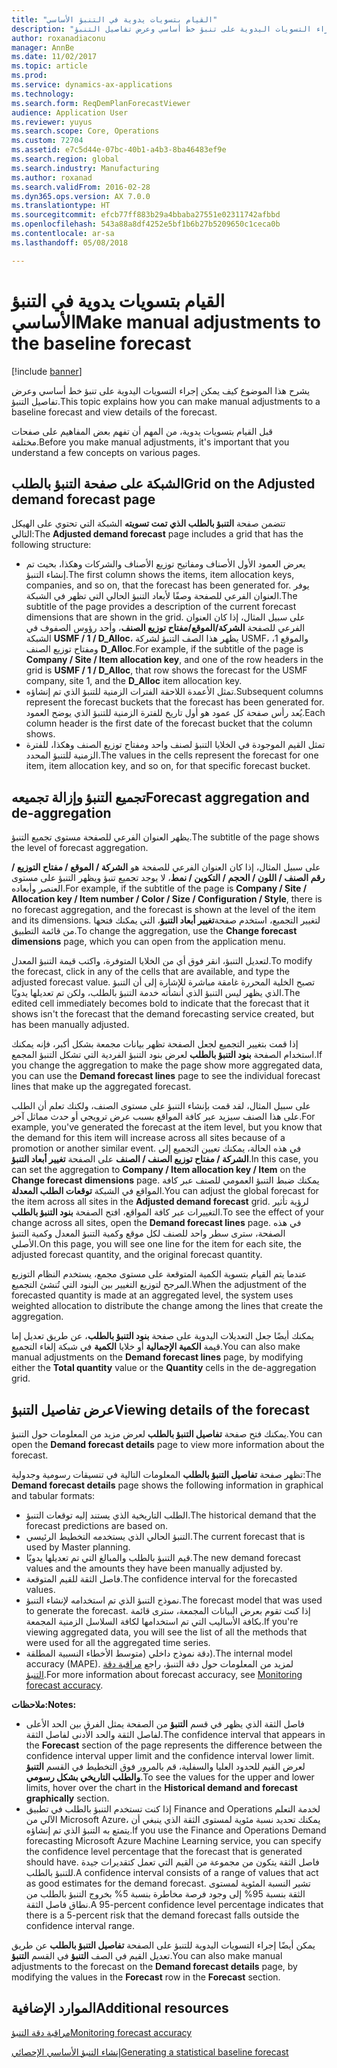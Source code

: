 ```yaml
---
title: "القيام بتسويات يدوية في التنبؤ الأساسي"
description: "يشرح هذا الموضوع كيف يمكن إجراء التسويات اليدوية على تنبؤ خط أساسي وعرض تفاصيل التنبؤ."
author: roxanadiaconu
manager: AnnBe
ms.date: 11/02/2017
ms.topic: article
ms.prod: 
ms.service: dynamics-ax-applications
ms.technology: 
ms.search.form: ReqDemPlanForecastViewer
audience: Application User
ms.reviewer: yuyus
ms.search.scope: Core, Operations
ms.custom: 72704
ms.assetid: e7c5d44e-07bc-40b1-a4b3-8ba46483ef9e
ms.search.region: global
ms.search.industry: Manufacturing
ms.author: roxanad
ms.search.validFrom: 2016-02-28
ms.dyn365.ops.version: AX 7.0.0
ms.translationtype: HT
ms.sourcegitcommit: efcb77ff883b29a4bbaba27551e02311742afbbd
ms.openlocfilehash: 543a88a8df4252e5bf1b6b27b5209650c1ceca0b
ms.contentlocale: ar-sa
ms.lasthandoff: 05/08/2018

---
```


# <a name="make-manual-adjustments-to-the-baseline-forecast"></a><span data-ttu-id="983e7-103">القيام بتسويات يدوية في التنبؤ الأساسي</span><span class="sxs-lookup"><span data-stu-id="983e7-103">Make manual adjustments to the baseline forecast</span></span>

[!include [banner](../includes/banner.md)]

<span data-ttu-id="983e7-104">يشرح هذا الموضوع كيف يمكن إجراء التسويات اليدوية على تنبؤ خط أساسي وعرض تفاصيل التنبؤ.</span><span class="sxs-lookup"><span data-stu-id="983e7-104">This topic explains how you can make manual adjustments to a baseline forecast and view details of the forecast.</span></span> 

<span data-ttu-id="983e7-105">قبل القيام بتسويات يدوية، من المهم أن تفهم بعض المفاهيم على صفحات مختلفة.</span><span class="sxs-lookup"><span data-stu-id="983e7-105">Before you make manual adjustments, it's important that you understand a few concepts on various pages.</span></span>

## <a name="grid-on-the-adjusted-demand-forecast-page"></a><span data-ttu-id="983e7-106">الشبكة على صفحة التنبؤ بالطلب</span><span class="sxs-lookup"><span data-stu-id="983e7-106">Grid on the Adjusted demand forecast page</span></span>
<span data-ttu-id="983e7-107">تتضمن صفحة **‏‫‏‫التنبؤ بالطلب‬ الذي تمت تسويته‬** الشبكة التي تحتوي على الهيكل التالي:</span><span class="sxs-lookup"><span data-stu-id="983e7-107">The **Adjusted demand forecast** page includes a grid that has the following structure:</span></span>

-   <span data-ttu-id="983e7-108">يعرض العمود الأول الأصناف ومفاتيح توزيع الأصناف والشركات وهكذا، بحيث تم إنشاء التنبؤ.</span><span class="sxs-lookup"><span data-stu-id="983e7-108">The first column shows the items, item allocation keys, companies, and so on, that the forecast has been generated for.</span></span> <span data-ttu-id="983e7-109">يوفر العنوان الفرعي للصفحة وصفًا لأبعاد التنبؤ الحالي التي تظهر في الشبكة.</span><span class="sxs-lookup"><span data-stu-id="983e7-109">The subtitle of the page provides a description of the current forecast dimensions that are shown in the grid.</span></span> <span data-ttu-id="983e7-110">على سبيل المثال، إذا كان العنوان الفرعي للصفحة **الشركة/الموقع/مفتاح توزيع الصنف**، وأحد رؤوس الصفوف في الشبكة **USMF / 1 / D\_Alloc**، يظهر هذا الصف التنبؤ لشركة USMF، والموقع 1، ومفتاح توزيع الصنف **D\_Alloc**.</span><span class="sxs-lookup"><span data-stu-id="983e7-110">For example, if the subtitle of the page is **Company / Site / Item allocation key**, and one of the row headers in the grid is **USMF / 1 / D\_Alloc**, that row shows the forecast for the USMF company, site 1, and the **D\_Alloc** item allocation key.</span></span>
-   <span data-ttu-id="983e7-111">تمثل الأعمدة اللاحقة الفترات الزمنية للتنبؤ الذي تم إنشاؤه.</span><span class="sxs-lookup"><span data-stu-id="983e7-111">Subsequent columns represent the forecast buckets that the forecast has been generated for.</span></span> <span data-ttu-id="983e7-112">يُعد رأس صفحة كل عمود هو أول تاريخ للفترة الزمنية للتنبؤ الذي يوضح العمود.</span><span class="sxs-lookup"><span data-stu-id="983e7-112">Each column header is the first date of the forecast bucket that the column shows.</span></span>
-   <span data-ttu-id="983e7-113">تمثل القيم الموجودة في الخلايا التنبؤ لصنف واحد ومفتاح توزيع الصنف وهكذا، للفترة الزمنية للتنبؤ المحدد.</span><span class="sxs-lookup"><span data-stu-id="983e7-113">The values in the cells represent the forecast for one item, item allocation key, and so on, for that specific forecast bucket.</span></span>

## <a name="forecast-aggregation-and-de-aggregation"></a><span data-ttu-id="983e7-114">تجميع التنبؤ وإزالة تجميعه</span><span class="sxs-lookup"><span data-stu-id="983e7-114">Forecast aggregation and de-aggregation</span></span>
<span data-ttu-id="983e7-115">يظهر العنوان الفرعي للصفحة مستوى تجميع التنبؤ.</span><span class="sxs-lookup"><span data-stu-id="983e7-115">The subtitle of the page shows the level of forecast aggregation.</span></span> 

<span data-ttu-id="983e7-116">على سبيل المثال، إذا كان العنوان الفرعي للصفحة هو **الشركة / الموقع / مفتاح التوزيع / رقم الصنف / اللون / الحجم / التكوين / نمط**، لا يوجد تجميع تنبؤ ويظهر التنبؤ على مستوى العنصر وأبعاده.</span><span class="sxs-lookup"><span data-stu-id="983e7-116">For example, if the subtitle of the page is **Company / Site / Allocation key / Item number / Color / Size / Configuration / Style**, there is no forecast aggregation, and the forecast is shown at the level of the item and its dimensions.</span></span> <span data-ttu-id="983e7-117">لتغيير التجميع، استخدم صفحة**تغيير أبعاد التنبؤ**، التي يمكنك فتحها من قائمة التطبيق.</span><span class="sxs-lookup"><span data-stu-id="983e7-117">To change the aggregation, use the **Change forecast dimensions** page, which you can open from the application menu.</span></span> 

<span data-ttu-id="983e7-118">لتعديل التنبؤ، انقر فوق أي من الخلايا المتوفرة، واكتب قيمة التنبؤ المعدل.</span><span class="sxs-lookup"><span data-stu-id="983e7-118">To modify the forecast, click in any of the cells that are available, and type the adjusted forecast value.</span></span> <span data-ttu-id="983e7-119">تصبح الخلية المحررة غامقة مباشرة للإشارة إلى أن التنبؤ الذي يظهر ليس التنبؤ الذي أنشأته خدمة التنبؤ بالطلب، ولكن تم تعديلها يدويًا.</span><span class="sxs-lookup"><span data-stu-id="983e7-119">The edited cell immediately becomes bold to indicate that the forecast that it shows isn't the forecast that the demand forecasting service created, but has been manually adjusted.</span></span> 

<span data-ttu-id="983e7-120">إذا قمت بتغيير التجميع لجعل الصفحة تظهر بيانات مجمعة بشكل أكبر، فإنه يمكنك استخدام الصفحة **بنود التنبؤ بالطلب** لعرض بنود التنبؤ الفردية التي تشكل التنبؤ المجمع.</span><span class="sxs-lookup"><span data-stu-id="983e7-120">If you change the aggregation to make the page show more aggregated data, you can use the **Demand forecast lines** page to see the individual forecast lines that make up the aggregated forecast.</span></span> 

<span data-ttu-id="983e7-121">على سبيل المثال، لقد قمت بإنشاء التنبؤ على مستوى الصنف، ولكنك تعلم أن الطلب على هذا الصنف سيزيد عبر كافة المواقع بسبب عرض ترويجي أو حدث مماثل آخر.</span><span class="sxs-lookup"><span data-stu-id="983e7-121">For example, you've generated the forecast at the item level, but you know that the demand for this item will increase across all sites because of a promotion or another similar event.</span></span> <span data-ttu-id="983e7-122">في هذه الحالة، يمكنك تعيين التجميع إلى **الشركة / مفتاح توزيع الصنف / الصنف** على الصفحة **تغيير أبعاد التنبؤ**.</span><span class="sxs-lookup"><span data-stu-id="983e7-122">In this case, you can set the aggregation to **Company / Item allocation key / Item** on the **Change forecast dimensions** page.</span></span> <span data-ttu-id="983e7-123">يمكنك ضبط التنبؤ العمومي للصنف عبر كافة المواقع في الشبكة **توقعات الطلب المعدلة**.</span><span class="sxs-lookup"><span data-stu-id="983e7-123">You can adjust the global forecast for the item across all sites in the **Adjusted demand forecast** grid.</span></span> <span data-ttu-id="983e7-124">لرؤية تأثير التغييرات عبر كافة المواقع، افتح الصفحة **بنود التنبؤ بالطلب**.</span><span class="sxs-lookup"><span data-stu-id="983e7-124">To see the effect of your change across all sites, open the **Demand forecast lines** page.</span></span> <span data-ttu-id="983e7-125">في هذه الصفحة، سترى سطر واحد للصنف لكل موقع وكمية التنبؤ المعدل وكمية التنبؤ الأصلي.</span><span class="sxs-lookup"><span data-stu-id="983e7-125">On this page, you will see one line for the item for each site, the adjusted forecast quantity, and the original forecast quantity.</span></span> 

<span data-ttu-id="983e7-126">عندما يتم القيام بتسوية الكمية المتوقعة على مستوى مجمع، يستخدم النظام التوزيع المرجح لتوزيع التغيير بين البنود التي تُنشئ التجميع.</span><span class="sxs-lookup"><span data-stu-id="983e7-126">When the adjustment of the forecasted quantity is made at an aggregated level, the system uses weighted allocation to distribute the change among the lines that create the aggregation.</span></span> 

<span data-ttu-id="983e7-127">يمكنك أيضًا جعل التعديلات اليدوية على صفحة **بنود التنبؤ بالطلب**، عن طريق تعديل إما قيمة **الكمية الإجمالية** أو خلايا **الكمية** في شبكة إلغاء التجميع.</span><span class="sxs-lookup"><span data-stu-id="983e7-127">You can also make manual adjustments on the **Demand forecast lines** page, by modifying either the **Total quantity** value or the **Quantity** cells in the de-aggregation grid.</span></span>

## <a name="viewing-details-of-the-forecast"></a><span data-ttu-id="983e7-128">عرض تفاصيل التنبؤ</span><span class="sxs-lookup"><span data-stu-id="983e7-128">Viewing details of the forecast</span></span>
<span data-ttu-id="983e7-129">يمكنك فتح صفحة **تفاصيل التنبؤ بالطلب** لعرض مزيد من المعلومات حول التنبؤ.</span><span class="sxs-lookup"><span data-stu-id="983e7-129">You can open the **Demand forecast details** page to view more information about the forecast.</span></span> 

<span data-ttu-id="983e7-130">تظهر صفحة **تفاصيل التنبؤ بالطلب** المعلومات التالية في تنسيقات رسومية وجدولية:</span><span class="sxs-lookup"><span data-stu-id="983e7-130">The **Demand forecast details** page shows the following information in graphical and tabular formats:</span></span>

-   <span data-ttu-id="983e7-131">الطلب التاريخية الذي يستند إليه توقعات التنبؤ.</span><span class="sxs-lookup"><span data-stu-id="983e7-131">The historical demand that the forecast predictions are based on.</span></span>
-   <span data-ttu-id="983e7-132">التنبؤ الحالي الذي يستخدمه التخطيط الرئيسي.</span><span class="sxs-lookup"><span data-stu-id="983e7-132">The current forecast that is used by Master planning.</span></span>
-   <span data-ttu-id="983e7-133">قيم التنبؤ بالطلب والمبالغ التي تم تعديلها يدويًا.</span><span class="sxs-lookup"><span data-stu-id="983e7-133">The new demand forecast values and the amounts they have been manually adjusted by.</span></span>
-   <span data-ttu-id="983e7-134">فاصل الثقة للقيم المتوقعة.</span><span class="sxs-lookup"><span data-stu-id="983e7-134">The confidence interval for the forecasted values.</span></span>
-   <span data-ttu-id="983e7-135">نموذج التنبؤ الذي تم استخدامه لإنشاء التنبؤ.</span><span class="sxs-lookup"><span data-stu-id="983e7-135">The forecast model that was used to generate the forecast.</span></span> <span data-ttu-id="983e7-136">إذا كنت تقوم بعرض البيانات المجمعة، سترى قائمة بكافة الأساليب التي تم استخدامها لكافة السلاسل الزمنية المجمعة.</span><span class="sxs-lookup"><span data-stu-id="983e7-136">If you're viewing aggregated data, you will see the list of all the methods that were used for all the aggregated time series.</span></span>
-   <span data-ttu-id="983e7-137">دقة نموذج داخلي (‏‫متوسط الأخطاء النسبية المطلقة‬).</span><span class="sxs-lookup"><span data-stu-id="983e7-137">The internal model accuracy (MAPE).</span></span> <span data-ttu-id="983e7-138">لمزيد من المعلومات حول دقة التنبؤ، راجع [مراقبة دقة التنبؤ](monitor-forecast-accuracy.md).</span><span class="sxs-lookup"><span data-stu-id="983e7-138">For more information about forecast accuracy, see [Monitoring forecast accuracy](monitor-forecast-accuracy.md).</span></span>

<span data-ttu-id="983e7-139">**ملاحظات:**</span><span class="sxs-lookup"><span data-stu-id="983e7-139">**Notes:**</span></span>

-   <span data-ttu-id="983e7-140">فاصل الثقة الذي يظهر في قسم **التنبؤ** من الصفحة يمثل الفرق بين الحد الأعلى لفاصل الثقة والحد الأدنى لفاصل الثقة.</span><span class="sxs-lookup"><span data-stu-id="983e7-140">The confidence interval that appears in the **Forecast** section of the page represents the difference between the confidence interval upper limit and the confidence interval lower limit.</span></span> <span data-ttu-id="983e7-141">لعرض القيم للحدود العليا والسفلية، قم بالمرور فوق التخطيط في القسم **‏‫التنبؤ والطلب التاريخي بشكل رسومي‬**.</span><span class="sxs-lookup"><span data-stu-id="983e7-141">To see the values for the upper and lower limits, hover over the chart in the **Historical demand and forecast graphically** section.</span></span>
-   <span data-ttu-id="983e7-142">إذا كنت تستخدم التنبؤ بالطلب في تطبيق Finance and Operations لخدمة التعلم الآلي من Microsoft Azure، يمكنك تحديد نسبة مئوية لمستوى الثقة الذي ينبغي أن يتمتع به التنبؤ الذي تم إنشاؤه.</span><span class="sxs-lookup"><span data-stu-id="983e7-142">If you use the Finance and Operations Demand forecasting Microsoft Azure Machine Learning service, you can specify the confidence level percentage that the forecast that is generated should have.</span></span> <span data-ttu-id="983e7-143">فاصل الثقة يتكون من مجموعة من القيم التي تعمل كتقديرات جيدة للتنبؤ بالطلب.</span><span class="sxs-lookup"><span data-stu-id="983e7-143">A confidence interval consists of a range of values that act as good estimates for the demand forecast.</span></span> <span data-ttu-id="983e7-144">تشير النسبة المئوية لمستوى الثقة بنسبة 95% إلى وجود فرصة مخاطرة بنسبة 5% بخروج التنبؤ بالطلب من نطاق فاصل الثقة.</span><span class="sxs-lookup"><span data-stu-id="983e7-144">A 95-percent confidence level percentage indicates that there is a 5-percent risk that the demand forecast falls outside the confidence interval range.</span></span>

<span data-ttu-id="983e7-145">يمكن أيضًا إجراء التسويات اليدوية للتنبؤ على الصفحة **تفاصيل التنبؤ بالطلب** عن طريق تعديل القيم في الصف **التنبؤ** في القسم **التنبؤ**.</span><span class="sxs-lookup"><span data-stu-id="983e7-145">You can also make manual adjustments to the forecast on the **Demand forecast details** page, by modifying the values in the **Forecast** row in the **Forecast** section.</span></span>

<a name="additional-resources"></a><span data-ttu-id="983e7-146">الموارد الإضافية</span><span class="sxs-lookup"><span data-stu-id="983e7-146">Additional resources</span></span>
--------

[<span data-ttu-id="983e7-147">مراقبة دقة التنبؤ</span><span class="sxs-lookup"><span data-stu-id="983e7-147">Monitoring forecast accuracy</span></span>](monitor-forecast-accuracy.md)

[<span data-ttu-id="983e7-148">إنشاء التنبؤ الأساسي الإحصائي</span><span class="sxs-lookup"><span data-stu-id="983e7-148">Generating a statistical baseline forecast</span></span>](generate-statistical-baseline-forecast.md)




